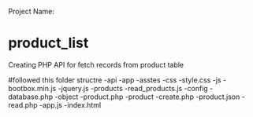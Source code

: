 Project Name: 
# product_list
Creating PHP API for fetch records from product table 

#followed this folder structre
-api
  -app
     -asstes
          -css
              -style.css
          -js
              -bootbox.min.js
              -jquery.js
     -products
          -read_products.js
  -config
        -database.php
  -object
        -product.php
  -product
        -create.php
        -product.json
        -read.php
   -app.js
   -index.html
   
  
